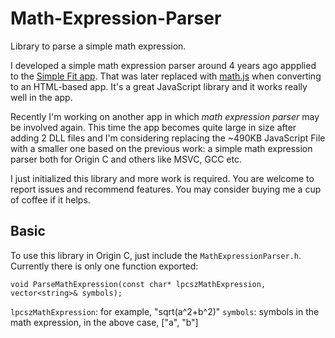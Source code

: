 # Math-Expression-Parser
Library to parse a simple math expression.

I developed a simple math expression parser around 4 years ago appplied to the [Simple Fit app](https://www.originlab.com/FileExchange/details.aspx?fid=239). That was later replaced with [math.js](https://mathjs.org/) when converting to an HTML-based app. It's a great JavaScript library and it works really well in the app.

Recently I'm working on another app in which _math expression parser_ may be involved again. This time the app becomes quite large in size after adding 2 DLL files and I'm considering replacing the ~490KB JavaScript File with a smaller one based on the previous work: a simple math expression parser both for Origin C and others like MSVC, GCC etc.

I just initialized this library and more work is required. You are welcome to report issues and recommend features. You may consider buying me a cup of coffee if it helps.

## Basic

To use this library in Origin C, just include the ```MathExpressionParser.h```. Currently there is only one function exported:
```
void ParseMathExpression(const char* lpcszMathExpression, vector<string>& symbols);
```
```lpcszMathExpression```: for example, "sqrt(a^2+b^2)"
```symbols```: symbols in the math expression, in the above case, ["a", "b"]

